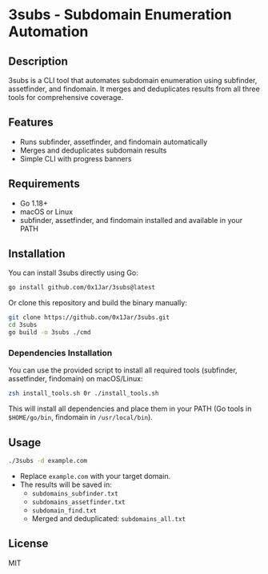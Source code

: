 # 3subs - Subdomain Enumeration Automation

## Description
3subs is a CLI tool that automates subdomain enumeration using subfinder, assetfinder, and findomain. It merges and deduplicates results from all three tools for comprehensive coverage.

## Features
- Runs subfinder, assetfinder, and findomain automatically
- Merges and deduplicates subdomain results
- Simple CLI with progress banners

## Requirements
- Go 1.18+
- macOS or Linux
- subfinder, assetfinder, and findomain installed and available in your PATH

## Installation
You can install 3subs directly using Go:
```sh
go install github.com/0x1Jar/3subs@latest
```

Or clone this repository and build the binary manually:
```sh
git clone https://github.com/0x1Jar/3subs.git
cd 3subs
go build -o 3subs ./cmd
```

### Dependencies Installation
You can use the provided script to install all required tools (subfinder, assetfinder, findomain) on macOS/Linux:
```sh
zsh install_tools.sh 0r ./install_tools.sh
```
This will install all dependencies and place them in your PATH (Go tools in `$HOME/go/bin`, findomain in `/usr/local/bin`).

## Usage
```sh
./3subs -d example.com
```
- Replace `example.com` with your target domain.
- The results will be saved in:
  - `subdomains_subfinder.txt`
  - `subdomains_assetfinder.txt`
  - `subdomain_find.txt`
  - Merged and deduplicated: `subdomains_all.txt`


## License
MIT